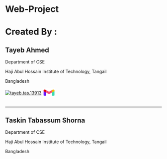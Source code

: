 # Web-Project
# Created By :

<h2>Tayeb Ahmed</h2>

Department of CSE

Haji Abul Hossain Institute of Technology, Tangail

Bangladesh

  <div>
<a href="https://fb.com/tayeb.tas.13913" target="blank"><img align="center" src="https://raw.githubusercontent.com/rahuldkjain/github-profile-readme-generator/master/src/images/icons/Social/facebook.svg" alt="tayeb.tas.13913" height="30" width="40" /></a>  <a href="mailto:tayeb.pspt@gmail.com" target="_blank"><img align="center" src="https://github.com/Tayeb-Ahmed-TAS/Images/blob/main/icons8-gmail-logo-144.png" alt="tayeb.pspt@gmail.com" height="30" width="40" /></a>  
  </div>
 <br/><hr/>

<h2>Taskin Tabassum Shorna</h2>

Department of CSE

Haji Abul Hossain Institute of Technology, Tangail

Bangladesh
